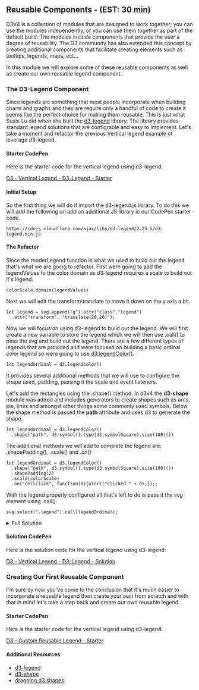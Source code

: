 ## Reusable Components - (EST: 30 min)

D3V4 is a collection of modules that are designed to work together; you can use the modules independently, or you can use them together as part of the default build.  The modules include components that provide the user a degree of reusability.  The D3 community has also extended this concept by creating additional components that facilitate creating elements such as tooltips, legends, maps, ect...

In this module we will explore some of these reusable components as well as create our own reusable legend component. 

### The D3-Legend Component 

Since legends are something that most people incorporate when building charts and graphs and they are require only a handful of code to create it seems like the perfect choice for making them reusable.  This is just what Susie Lu did when she built the [d3-legend](http://d3-legend.susielu.com/) library.  The library provides standard legend solutions that are configrable and easy to implement.  Let's take a moment and refactor the previous Vertical legend example ot leverage d3-legend. 

#### Starter CodePen 

Here is the starter code for the vertical legend using d3-legend:

[D3 - Vertical Legend - D3-Legend - Starter](https://codepen.io/jkeohan/pen/EQeaMg?editors=0010)

#### Initial Setup

So the first thing we will do if import the d3-legend.js library.  To do this we will add the following url add an additional JS library in our CodePen starter code. 

```
https://cdnjs.cloudflare.com/ajax/libs/d3-legend/2.25.5/d3-legend.min.js
```

#### The Refactor

Since the renderLegend function is what we used to build out the legend that's what we are going to refactor.  First were going to add the legendValues to the color domain as d3-legend requires a scale to build out it's legend. 

```
colorScale.domain(legendValues)
```

Next we will edit the transform\translate to move it down on the y axis a bit. 

```
let legend = svg.append("g").attr("class","legend")
  .attr("transform", "translate(20,20)");
```

Now we will focus on using d3-legend to build out the legend.  We will first create a new variable to store the legend which we will then use .call() to pass the svg and build out the legend.  There are a few different types of legends that are provided and were focused on building a basic ordinal color legend so were going to use [d3.legendColor()](http://d3-legend.susielu.com/#color-ordinal).  

```
let legendOrdinal = d3.legendColor()
```

It provides several additional methods that we will use to configure the shape used, padding, passing it the scale and event listeners.  

Let's add the rectangles using the .shape() method.  In d3v4 the **d3-shape** module was added and includes generators to create shapes such as arcs, pie, lines and amongst other things some commonly used symbols.  Below the shape method is passed the **path** attribute and uses d3 to generate the shape. 

```
let legendOrdinal = d3.legendColor()
  .shape("path", d3.symbol().type(d3.symbolSquare).size(100)())
```

The additional methods we will add to complete the legend are: .shapePadding(), .scale() and .on()

```
let legendOrdinal = d3.legendColor()
  .shape("path", d3.symbol().type(d3.symbolSquare).size(100)())
  .shapePadding(2)
  .scale(colorScale)
  .on("cellclick", function(d){alert("clicked " + d);});;
```

With the legend properly configured all that's left to do is pass it the svg element using .call().

```
svg.select(".legend").call(legendOrdinal);
```

<details>
<summary>Full Solution</summary>

```
function renderLegend(legendValues) {
  let legend = svg.append("g").attr("class","legend")
  .attr("transform", "translate(20,20)");

  colorScale.domain(legendValues)

  let legendOrdinal = d3.legendColor()
  .shape("path", d3.symbol().type(d3.symbolSquare).size(100)())
  .shapePadding(2)
  .scale(colorScale)
  .on("cellclick", function(d){alert("clicked " + d);});;
  
  svg.select(".legend").call(legendOrdinal);
}
```
</details>

#### Solution CodePen 

Here is the solution code for the vertical legend using d3-legend:

[D3 - Vertical Legend - D3-Legend - Solution](https://codepen.io/jkeohan/pen/rJZaYN?editors=0010)

### Creating Our First Reusable Component 

I'm sure by now you've come to the conclusion that it's much easier to incorporate a reusable legend then create your own from scratch and with that in mind let's take a step back and create our own reusable legend.

#### Starter CodePen 

Here is the starter code for the vertical legend using d3-legend:

[D3 - Custom Reusable Legend - Starter](https://codepen.io/jkeohan/pen/vRYxMg?editors=0010)

#### Additional Resources

- [d3-legend](http://d3-legend.susielu.com/#color-ordinal)
- [d3-shape](https://github.com/d3/d3-shape)
- [dragging d3 shapes](https://bl.ocks.org/feyderm/4d143591b66725aed0f1855444752fd9)
